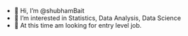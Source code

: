 - 👋 Hi, I’m @shubhamBait
- 👀 I’m interested in Statistics, Data Analysis, Data Science
- 🧐 At this time am looking for entry level job.

<!---
shubhamBait/shubhamBait is a ✨ special ✨ repository because its `README.md` (this file) appears on your GitHub profile.
You can click the Preview link to take a look at your changes.
--->
